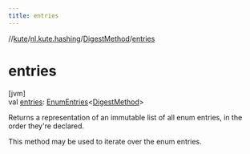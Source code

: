 ```yaml
---
title: entries
---
```

//[kute](../../../index.html)/[nl.kute.hashing](../index.html)/[DigestMethod](index.html)/[entries](entries.html)



# entries



[jvm]\
val [entries](entries.html): [EnumEntries](https://kotlinlang.org/api/latest/jvm/stdlib/kotlin.enums/-enum-entries/index.html)&lt;[DigestMethod](index.html)&gt;



Returns a representation of an immutable list of all enum entries, in the order they're declared.



This method may be used to iterate over the enum entries.




